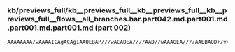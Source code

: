 ### kb/previews_full/kb__previews_full__kb__previews_full__kb__previews_full__flows__all_branches.har.part042.md.part001.md.part001.md.part001.md (part 002)

```md
AAAAAAAA/wAAAAICAgACAgIAAQEBAP///wACAQEA////AAD//wAAAQEA////AAEBAQD+/v4A/f39AAICAgD///8AAQEBAAEBAQD+/v4AAQEBAP///wAAAAAAAgICAAAAAAD//v
```

```
